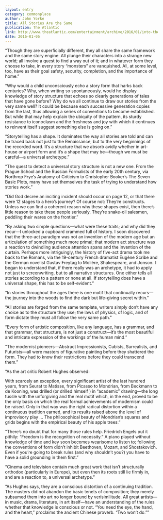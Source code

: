 ```yaml
---
layout: entry
category: commonplace
author: John Yorke
title: All Stories Are the Same
publication: The Atlantic
link: http://www.theatlantic.com/entertainment/archive/2016/01/into-the-woods-excerpt/421566/
date: 2016-01-06
---
```


“Though they are superficially different, they all share the same framework and the same story engine: All plunge their characters into a strange new world; all involve a quest to find a way out of it; and in whatever form they choose to take, in every story “monsters” are vanquished. All, at some level, too, have as their goal safety, security, completion, and the importance of home.”

“Why would a child unconsciously echo a story form that harks back centuries? Why, when writing so spontaneously, would he display knowledge of story structure that echoes so clearly generations of tales that have gone before? Why do we all continue to draw our stories from the very same well? It could be because each successive generation copies from the last, thus allowing a series of conventions to become established. But while that may help explain the ubiquity of the pattern, its sturdy resistance to iconoclasm and the freshness and joy with which it continues to reinvent itself suggest something else is going on.”

“Storytelling has a shape. It dominates the way all stories are told and can be traced back not just to the Renaissance, but to the very beginnings of the recorded word. It’s a structure that we absorb avidly whether in art-house or airport form and it’s a shape that may be—though we must be careful—a universal archetype.”

“The quest to detect a universal story structure is not a new one. From the Prague School and the Russian Formalists of the early 20th century, via Northrop Frye’s Anatomy of Criticism to Christopher Booker’s The Seven Basic Plots, many have set themselves the task of trying to understand how stories work.”

“Did God decree an inciting incident should occur on page 12, or that there were 12 stages to a hero’s journey? Of course not: They’re constructs. Unless we can find a coherent reason why these shapes exist, then there’s little reason to take these people seriously. They’re snake-oil salesmen, peddling their wares on the frontier.”

“By asking two simple questions—what were these traits; and why did they recur—I unlocked a cupboard crammed full of history. I soon discovered that the three-act paradigm was not an invention of the modern age but an articulation of something much more primal; that modern act structure was a reaction to dwindling audience attention spans and the invention of the curtain. Perhaps more intriguingly, the history of five-act drama took me back to the Romans, via the 19-century French dramatist Eugène Scribe and the German novelist Gustav Freytag to Molière, Shakespeare, and Jonson. I began to understand that, if there really was an archetype, it had to apply not just to screenwriting, but to all narrative structures. One either tells all stories according to a pattern or none at all. If storytelling does have a universal shape, this has to be self-evident.”

“In stories throughout the ages there is one motif that continually recurs—the journey into the woods to find the dark but life-giving secret within.”

“All stories are forged from the same template, writers simply don’t have any choice as to the structure they use; the laws of physics, of logic, and of form dictate they must all follow the very same path.”

“Every form of artistic composition, like any language, has a grammar, and that grammar, that structure, is not just a construct—it’s the most beautiful and intricate expression of the workings of the human mind.”

“The modernist pioneers—Abstract Impressionists, Cubists, Surrealists, and Futurists—all were masters of figurative painting before they shattered the form. They had to know their restrictions before they could transcend them.”

“As the art critic Robert Hughes observed:

With scarcely an exception, every significant artist of the last hundred years, from Seurat to Matisse, from Picasso to Mondrian, from Beckmann to de Kooning, was drilled (or drilled himself ) in “academic” drawing—the long tussle with the unforgiving and the real motif which, in the end, proved to be the only basis on which the real formal achievements of modernism could be raised. Only in that way was the right radical distortion within a continuous tradition earned, and its results raised above the level of improvisory play ... The philosophical beauty of Mondrian’s squares and grids begins with the empirical beauty of his apple trees.”

“There’s no doubt that for many those rules help. Friedrich Engels put it pithily: “Freedom is the recognition of necessity.” A piano played without knowledge of time and key soon becomes wearisome to listen to; following the conventions of form didn’t inhibit Beethoven, Mozart, and Shostakovich. Even if you’re going to break rules (and why shouldn’t you?) you have to have a solid grounding in them first.”

“Cinema and television contain much great work that isn’t structurally orthodox (particularly in Europe), but even then its roots still lie firmly in, and are a reaction to, a universal archetype.”

“As Hughes says, they are a conscious distortion of a continuing tradition. The masters did not abandon the basic tenets of composition; they merely subsumed them into art no longer bound by verisimilitude. All great artists—in music, drama, literature, in art itself—have an understanding of the rules whether that knowledge is conscious or not. “You need the eye, the hand, and the heart,” proclaims the ancient Chinese proverb. “Two won’t do.””

